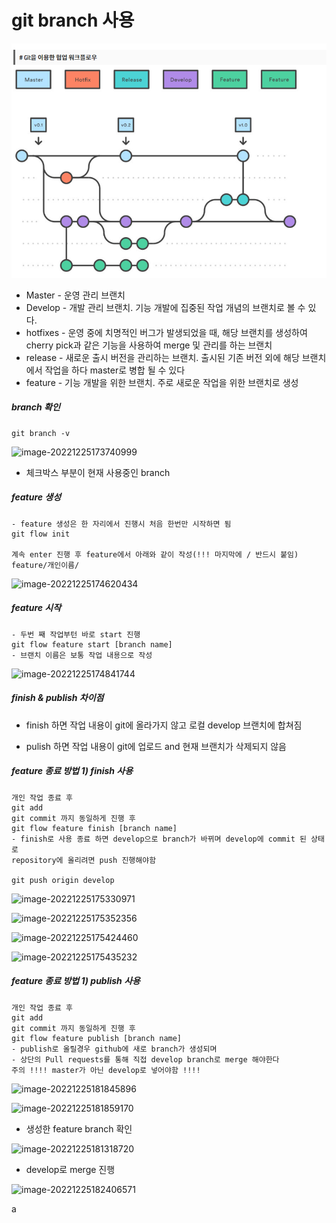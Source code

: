 

# git branch 사용



![image-20221225175559773](git.assets/image-20221225175559773.png)

- Master - 운영 관리 브랜치
- Develop - 개발 관리 브랜치. 기능 개발에 집중된 작업 개념의 브랜치로 볼 수 있다.
- hotfixes - 운영 중에 치명적인 버그가 발생되었을 때, 해당 브랜치를 생성하여 cherry pick과 같은 기능을 사용하여 merge 및 관리를 하는 브랜치
- release - 새로운 출시 버전을 관리하는 브랜치. 출시된 기존 버전 외에 해당 브랜치에서 작업을 하다 master로 병합 될 수 있다
- feature - 기능 개발을 위한 브랜치. 주로 새로운 작업을 위한 브랜치로 생성



##### branch 확인

```git
git branch -v
```

![image-20221225173740999](git.assets.\image-20221225173740999.png)

- 체크박스 부분이 현재 사용중인 branch



##### feature 생성

```git
- feature 생성은 한 자리에서 진행시 처음 한번만 시작하면 됨
git flow init

계속 enter 진행 후 feature에서 아래와 같이 작성(!!! 마지막에 / 반드시 붙임)
feature/개인이름/
```



![image-20221225174620434](git.assets.\image-20221225174620434.png)



##### feature 시작

```
- 두번 째 작업부턴 바로 start 진행
git flow feature start [branch name]
- 브랜치 이름은 보통 작업 내용으로 작성
```

![image-20221225174841744](git.assets.\image-20221225174841744.png)



#####  finish & publish 차이점

- finish 하면 작업 내용이 git에 올라가지 않고 로컬 develop 브랜치에 합쳐짐

- pulish 하면 작업 내용이 git에 업로드 and 현재 브랜치가 삭제되지 않음



##### feature 종료 방법 1) finish 사용

```
개인 작업 종료 후
git add 
git commit 까지 동일하게 진행 후
git flow feature finish [branch name] 
- finish로 사용 종료 하면 develop으로 branch가 바뀌며 develop에 commit 된 상태로
repository에 올리려면 push 진행해야함

git push origin develop
```



![image-20221225175330971](git.assets.\image-20221225175330971.png)



![image-20221225175352356](git.assets.\image-20221225175352356.png)



![image-20221225175424460](git.assets.\image-20221225175424460.png)



![image-20221225175435232](git.assets.\image-20221225175435232.png)



##### feature 종료 방법 1) publish 사용

```
개인 작업 종료 후
git add 
git commit 까지 동일하게 진행 후
git flow feature publish [branch name] 
- publish로 올릴경우 github에 새로 branch가 생성되며
- 상단의 Pull requests를 통해 직접 develop branch로 merge 해야한다
주의 !!!! master가 아닌 develop로 넣어야함 !!!!
```



![image-20221225181845896](git.assets.\image-20221225181845896.png)



![image-20221225181859170](git.assets.\image-20221225181859170.png)



- 생성한 feature branch 확인

![image-20221225181318720](git.assets.\image-20221225181318720.png)

- develop로 merge 진행

![image-20221225182406571](git.assets.\image-20221225182406571.png)







a

